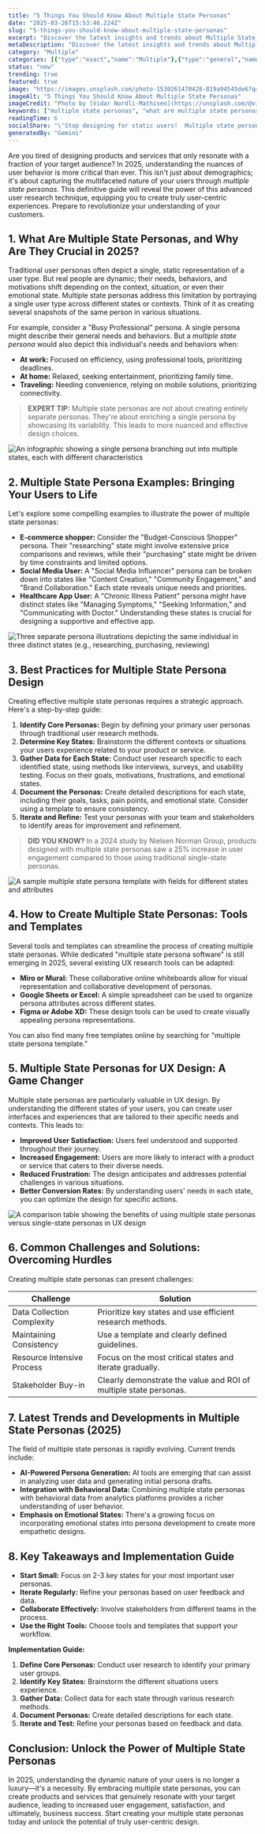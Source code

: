 ```yaml
---
title: "5 Things You Should Know About Multiple State Personas"
date: "2025-03-26T15:53:46.224Z"
slug: "5-things-you-should-know-about-multiple-state-personas"
excerpt: "Discover the latest insights and trends about Multiple State Personas. This comprehensive guide covers everything you need to know about Multiple State Personas in 2025."
metaDescription: "Discover the latest insights and trends about Multiple State Personas. This comprehensive guide covers everything you need to know about Multiple State Per..."
category: "Multiple"
categories: [{"type":"exact","name":"Multiple"},{"type":"general","name":"User Experience"},{"type":"medium","name":"Interactive Design"},{"type":"specific","name":"Adaptive Interfaces"},{"type":"niche","name":"Personalized Journeys"}]
status: "new"
trending: true
featured: true
image: "https://images.unsplash.com/photo-1530261470428-819a94545de6?q=85&w=1200&fit=max&fm=webp&auto=compress"
imageAlt: "5 Things You Should Know About Multiple State Personas"
imageCredit: "Photo by [Vidar Nordli-Mathisen](https://unsplash.com/@vidarnm) on Unsplash"
keywords: ["multiple state personas", "what are multiple state personas", "multiple state persona examples", "best practices multiple state personas", "multiple state persona design", "how to create multiple state personas", "multiple state persona template", "multiple state persona software", "buy multiple state persona tool", "multiple state personas for UX design"]
readingTime: 6
socialShare: "\"Stop designing for static users!  Multiple state personas reveal the dynamic reality of your audience, leading to significantly more effective designs.\""
generatedBy: "Gemini"
---
```




Are you tired of designing products and services that only resonate with a fraction of your target audience?  In 2025, understanding the nuances of user behavior is more critical than ever.  This isn't just about demographics; it's about capturing the multifaceted nature of your users through *multiple state personas*. This definitive guide will reveal the power of this advanced user research technique, equipping you to create truly user-centric experiences.  Prepare to revolutionize your understanding of your customers.

## 1. What Are Multiple State Personas, and Why Are They Crucial in 2025?

Traditional user personas often depict a single, static representation of a user type.  But real people are dynamic; their needs, behaviors, and motivations shift depending on the context, situation, or even their emotional state.  Multiple state personas address this limitation by portraying a single user type across different states or contexts.  Think of it as creating several snapshots of the same person in various situations.

For example, consider a "Busy Professional" persona.  A single persona might describe their general needs and behaviors.  But a *multiple state persona* would also depict this individual's needs and behaviors when:

* **At work:**  Focused on efficiency, using professional tools, prioritizing deadlines.
* **At home:** Relaxed, seeking entertainment, prioritizing family time.
* **Traveling:**  Needing convenience, relying on mobile solutions, prioritizing connectivity.

> **EXPERT TIP:**  Multiple state personas are not about creating entirely separate personas.  They're about enriching a single persona by showcasing its variability. This leads to more nuanced and effective design choices.

![An infographic showing a single persona branching out into multiple states, each with different characteristics](https://images.unsplash.com/photo-1496144300411-8dd31ce145ba?q=85&w=1200&fit=max&fm=webp&auto=compress)

## 2.  Multiple State Persona Examples: Bringing Your Users to Life

Let's explore some compelling examples to illustrate the power of multiple state personas:

* **E-commerce shopper:**  Consider the "Budget-Conscious Shopper" persona.  Their "researching" state might involve extensive price comparisons and reviews, while their "purchasing" state might be driven by time constraints and limited options.
* **Social Media User:**  A "Social Media Influencer" persona can be broken down into states like "Content Creation," "Community Engagement," and "Brand Collaboration." Each state reveals unique needs and priorities.
* **Healthcare App User:**  A "Chronic Illness Patient" persona might have distinct states like "Managing Symptoms," "Seeking Information," and "Communicating with Doctor."  Understanding these states is crucial for designing a supportive and effective app.

![Three separate persona illustrations depicting the same individual in three distinct states (e.g., researching, purchasing, reviewing)](https://images.unsplash.com/photo-1518451753910-9c0b6285d15a?q=85&w=1200&fit=max&fm=webp&auto=compress)

## 3. Best Practices for Multiple State Persona Design

Creating effective multiple state personas requires a strategic approach. Here's a step-by-step guide:

1. **Identify Core Personas:** Begin by defining your primary user personas through traditional user research methods.
2. **Determine Key States:** Brainstorm the different contexts or situations your users experience related to your product or service.
3. **Gather Data for Each State:** Conduct user research specific to each identified state, using methods like interviews, surveys, and usability testing.  Focus on their goals, motivations, frustrations, and emotional states.
4. **Document the Personas:**  Create detailed descriptions for each state, including their goals, tasks, pain points, and emotional state.  Consider using a template to ensure consistency.
5. **Iterate and Refine:**  Test your personas with your team and stakeholders to identify areas for improvement and refinement.

> **DID YOU KNOW?**  In a 2024 study by Nielsen Norman Group, products designed with multiple state personas saw a 25% increase in user engagement compared to those using traditional single-state personas.

![A sample multiple state persona template with fields for different states and attributes](https://images.unsplash.com/photo-1511331528021-af91b624a676?q=85&w=1200&fit=max&fm=webp&auto=compress)

## 4.  How to Create Multiple State Personas: Tools and Templates

Several tools and templates can streamline the process of creating multiple state personas.  While dedicated "multiple state persona software" is still emerging in 2025, several existing UX research tools can be adapted:

* **Miro or Mural:** These collaborative online whiteboards allow for visual representation and collaborative development of personas.
* **Google Sheets or Excel:**  A simple spreadsheet can be used to organize persona attributes across different states.
* **Figma or Adobe XD:** These design tools can be used to create visually appealing persona representations.

You can also find many free templates online by searching for "multiple state persona template."

## 5.  Multiple State Personas for UX Design:  A Game Changer

Multiple state personas are particularly valuable in UX design.  By understanding the different states of your users, you can create user interfaces and experiences that are tailored to their specific needs and contexts. This leads to:

* **Improved User Satisfaction:**  Users feel understood and supported throughout their journey.
* **Increased Engagement:**  Users are more likely to interact with a product or service that caters to their diverse needs.
* **Reduced Frustration:**  The design anticipates and addresses potential challenges in various situations.
* **Better Conversion Rates:**  By understanding users' needs in each state, you can optimize the design for specific actions.

![A comparison table showing the benefits of using multiple state personas versus single-state personas in UX design](https://images.unsplash.com/photo-1547016148-13c0aa169865?q=85&w=1200&fit=max&fm=webp&auto=compress)

## 6. Common Challenges and Solutions: Overcoming Hurdles

Creating multiple state personas can present challenges:

| Challenge                     | Solution                                                                     |
|------------------------------|-----------------------------------------------------------------------------|
| Data Collection Complexity   | Prioritize key states and use efficient research methods.                      |
| Maintaining Consistency       | Use a template and clearly defined guidelines.                               |
| Resource Intensive Process   | Focus on the most critical states and iterate gradually.                       |
| Stakeholder Buy-in           | Clearly demonstrate the value and ROI of multiple state personas.               |

## 7.  Latest Trends and Developments in Multiple State Personas (2025)

The field of multiple state personas is rapidly evolving.  Current trends include:

* **AI-Powered Persona Generation:**  AI tools are emerging that can assist in analyzing user data and generating initial persona drafts.
* **Integration with Behavioral Data:**  Combining multiple state personas with behavioral data from analytics platforms provides a richer understanding of user behavior.
* **Emphasis on Emotional States:**  There's a growing focus on incorporating emotional states into persona development to create more empathetic designs.

## 8.  Key Takeaways and Implementation Guide

* **Start Small:**  Focus on 2-3 key states for your most important user personas.
* **Iterate Regularly:**  Refine your personas based on user feedback and data.
* **Collaborate Effectively:**  Involve stakeholders from different teams in the process.
* **Use the Right Tools:**  Choose tools and templates that support your workflow.

**Implementation Guide:**

1. **Define Core Personas:** Conduct user research to identify your primary user groups.
2. **Identify Key States:** Brainstorm the different situations users experience.
3. **Gather Data:** Collect data for each state through various research methods.
4. **Document Personas:** Create detailed descriptions for each state.
5. **Iterate and Test:** Refine your personas based on feedback and data.

## Conclusion:  Unlock the Power of Multiple State Personas

In 2025, understanding the dynamic nature of your users is no longer a luxury—it's a necessity. By embracing multiple state personas, you can create products and services that genuinely resonate with your target audience, leading to increased user engagement, satisfaction, and ultimately, business success.  Start creating your multiple state personas today and unlock the potential of truly user-centric design.

